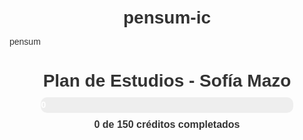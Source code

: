 # pensum-ic
pensum
<!DOCTYPE html>
<html lang="es">
<head>
  <meta charset="UTF-8">
  <meta name="viewport" content="width=device-width, initial-scale=1.0">
  <title>Plan de Estudios - Sofía Mazo</title>
  <style>
    body {
      font-family: Arial, sans-serif;
      background: #fdfdfd;
      padding: 20px;
      color: #333;
    }
    h1 {
      text-align: center;
      margin-bottom: 10px;
    }
    #progreso {
      width: 80%;
      margin: 0 auto 10px;
      background: #eee;
      border-radius: 10px;
      overflow: hidden;
    }
    #barraProgreso {
      height: 25px;
      background: #81c784; /* verde suave */
      width: 0%;
      text-align: center;
      color: white;
      line-height: 25px;
      font-weight: bold;
    }
    #creditosContador {
      text-align: center;
      margin-bottom: 30px;
      font-size: 16px;
      font-weight: bold;
    }
    .semestre {
      display: inline-block;
      vertical-align: top;
      margin: 10px;
      background: white;
      padding: 10px;
      border-radius: 10px;
      box-shadow: 0 0 10px rgba(0,0,0,0.05);
      width: 220px;
    }
    .materia {
      background: #f0f0f0;
      margin: 5px 0;
      padding: 8px;
      border-radius: 8px;
      cursor: pointer;
      transition: background 0.3s;
      font-size: 14px;
    }
    .bloqueada { background: #e0e0e0; cursor: not-allowed; }
    .disponible { background: #ffe0e6; }
    .vista { background: #d0f0d0; text-decoration: line-through; }
  </style>
</head>
<body>
  <h1>Plan de Estudios - Sofía Mazo</h1>
  <div id="progreso">
    <div id="barraProgreso">0%</div>
  </div>
  <div id="creditosContador">0 de 150 créditos completados</div>
  <div id="contenedor"></div>

  <script>
    const materias = [...]; // aquí va la lista completa (omitida aquí para brevedad)

    function crearInterfaz() {
      const contenedor = document.getElementById('contenedor');
      contenedor.innerHTML = "";
      let totalCreditos = 0;
      let vistosCreditos = 0;

      const maxSemestre = Math.max(...materias.map(m => m.semestre));
      for (let s = 1; s <= maxSemestre; s++) {
        const col = document.createElement('div');
        col.className = 'semestre';
        col.innerHTML = `<h3>Semestre ${s}</h3>`;

        materias.filter(m => m.semestre === s).forEach(m => {
          const div = document.createElement('div');
          div.className = 'materia';
          div.textContent = `${m.nombre} (${m.creditos} cr)`;
          div.dataset.nombre = m.nombre;
          totalCreditos += m.creditos;

          const estado = localStorage.getItem(m.nombre);
          if (estado === 'vista') {
            div.classList.add('vista');
            vistosCreditos += m.creditos;
          } else if (cumpleRequisitos(m)) {
            div.classList.add('disponible');
            div.onclick = () => marcarVista(m.nombre);
          } else {
            div.classList.add('bloqueada');
          }

          col.appendChild(div);
        });

        contenedor.appendChild(col);
      }

      actualizarProgreso(vistosCreditos, totalCreditos);
    }

    function actualizarProgreso(vistos, total) {
      const porcentaje = Math.round((vistos / total) * 100);
      const barra = document.getElementById('barraProgreso');
      barra.style.width = `${porcentaje}%`;
      barra.textContent = `${porcentaje}%`;

      const contador = document.getElementById('creditosContador');
      contador.textContent = `${vistos} de ${total} créditos completados`;
    }

    function cumpleRequisitos(materia) {
      return materia.requisitos.every(r => localStorage.getItem(r) === 'vista');
    }

    function marcarVista(nombre) {
      localStorage.setItem(nombre, 'vista');
      crearInterfaz();
    }

    crearInterfaz();
  </script>
</body>
</html>
